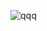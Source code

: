 ![qqq](https://user-images.githubusercontent.com/114065962/201062587-0a3135ba-5db1-439b-8d87-860b68bbd99e.jpg)
